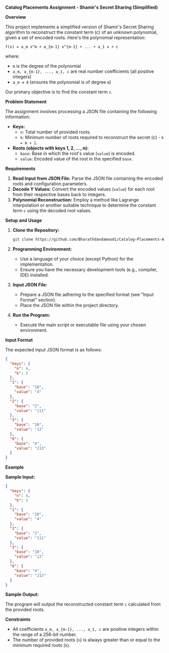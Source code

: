 **Catalog Placements Assignment - Shamir's Secret Sharing (Simplified)**

**Overview**

This project implements a simplified version of Shamir's Secret Sharing algorithm to reconstruct the constant term (c) of an unknown polynomial, given a set of encoded roots. Here's the polynomial representation:

```
f(x) = a_m x^m + a_{m-1} x^{m-1} + ... + a_1 x + c
```

where:

- `m` is the degree of the polynomial
- `a_m, a_{m-1}, ..., a_1, c` are real number coefficients (all positive integers)
- `a_m ≠ 0` (ensures the polynomial is of degree `m`)

Our primary objective is to find the constant term `c`.

**Problem Statement**

The assignment involves processing a JSON file containing the following information:

- **Keys:**
    - `n`: Total number of provided roots.
    - `k`: Minimum number of roots required to reconstruct the secret (c) - `k = m + 1`.
- **Roots (objects with keys 1, 2, ..., n):**
    - `base`: Base in which the root's value (`value`) is encoded.
    - `value`: Encoded value of the root in the specified `base`.

**Requirements**

1. **Read Input from JSON File:** Parse the JSON file containing the encoded roots and configuration parameters.
2. **Decode Y Values:** Convert the encoded values (`value`) for each root from their respective bases back to integers.
3. **Polynomial Reconstruction:** Employ a method like Lagrange interpolation or another suitable technique to determine the constant term `c` using the decoded root values.

**Setup and Usage**

1. **Clone the Repository:**
   ```bash
   git clone https://github.com/Bharathdandamoodi/Catalog-Placements-Assignment--Shamir-s-Secret-Sharing-algorithm
   ```

2. **Programming Environment:**
   - Use a language of your choice (except Python) for the implementation.
   - Ensure you have the necessary development tools (e.g., compiler, IDE) installed.

3. **Input JSON File:**
   - Prepare a JSON file adhering to the specified format (see "Input Format" section).
   - Place the JSON file within the project directory.

4. **Run the Program:**
   - Execute the main script or executable file using your chosen environment.

**Input Format**

The expected input JSON format is as follows:

```json
{
  "keys": {
    "n": 4,
    "k": 3
  },
  "1": {
    "base": "10",
    "value": "4"
  },
  "2": {
    "base": "2",
    "value": "111"
  },
  "3": {
    "base": "10",
    "value": "12"
  },
  "6": {
    "base": "4",
    "value": "213"
  }
}
```

**Example**

**Sample Input:**

```json
{
  "keys": {
    "n": 4,
    "k": 3
  },
  "1": {
    "base": "10",
    "value": "4"
  },
  "2": {
    "base": "2",
    "value": "111"
  },
  "3": {
    "base": "10",
    "value": "12"
  },
  "6": {
    "base": "4",
    "value": "213"
  }
}
```

**Sample Output:**

The program will output the reconstructed constant term `c` calculated from the provided roots.

**Constraints**

- All coefficients `a_m, a_{m-1}, ..., a_1, c` are positive integers within the range of a 256-bit number.
- The number of provided roots (`n`) is always greater than or equal to the minimum required roots (`k`).
